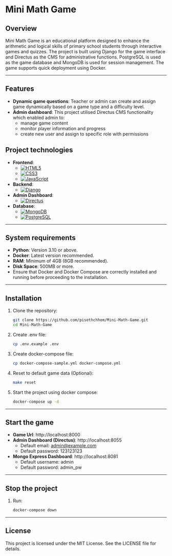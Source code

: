 # Mini Math Game

## Overview

Mini Math Game is an educational platform designed to enhance the arithmetic and logical skills of primary school students through interactive games and quizzes. The project is built using Django for the game interface and Directus as the CMS for administrative functions. PostgreSQL is used as the game database and MongoDB is used for session management. The game supports quick deployment using Docker.

---

## Features

- **Dynamic game questions**: Teacher or admin can create and assign game dynamically based on a game type and a difficulty level.
- **Admin dashboard**: This project utilised Directus CMS functionality which enabled admin to:
  - manage game content
  - monitor player information and progress
  - create new user and assign to specific role with permissions

## Project technologies

- **Frontend**:
  - [![HTML5](https://img.shields.io/badge/HTML5-E34F26?style=for-the-badge&logo=html5&logoColor=white)](https://developer.mozilla.org/en-US/docs/Web/HTML)
  - [![CSS3](https://img.shields.io/badge/CSS3-1572B6?style=for-the-badge&logo=css3&logoColor=white)](https://developer.mozilla.org/en-US/docs/Web/CSS)
  - [![JavaScript](https://img.shields.io/badge/JavaScript-F7DF1E?style=for-the-badge&logo=javascript&logoColor=black)](https://developer.mozilla.org/en-US/docs/Web/JavaScript)
- **Backend**:
  - [![Django](https://img.shields.io/badge/Django-092E20?style=for-the-badge&logo=django&logoColor=white)](https://www.djangoproject.com/)
- **Admin Dashboard**:
  - [![Directus](https://img.shields.io/badge/Directus-2D69E0?style=for-the-badge&logo=directus&logoColor=white)](https://directus.io/)
- **Database**:
  - [![MongoDB](https://img.shields.io/badge/MongoDB-47A248?style=for-the-badge&logo=mongodb&logoColor=white)](https://www.mongodb.com/)
  - [![PostgreSQL](https://img.shields.io/badge/PostgreSQL-336791?style=for-the-badge&logo=postgresql&logoColor=white)](https://www.postgresql.org/)

---

## System requirements

- **Python**: Version 3.10 or above.
- **Docker**: Latest version recommended.
- **RAM**: Minimum of 4GB (8GB recommended).
- **Disk Space**: 500MB or more.
- Ensure that Docker and Docker Compose are correctly installed and running before
proceeding to the installation.

---

## Installation

1. Clone the repository:
   ```bash
   git clone https://github.com/pisethchhom/Mini-Math-Game.git
   cd Mini-Math-Game
   ```
2. Create .env file:
   ```bash
   cp .env.example .env
   ```
3. Create docker-compose file:
   ```bash
   cp docker-compose-sample.yml docker-compose.yml
   ```
4. Reset to default game data (Optional):
   ```bash
   make reset
   ```
5. Start the project using docker compose:
   ```bash
   docker-compose up -d
   ```

---

## Start the game

- **Game Url**: http://localhost:8000
- **Admin Dashboard (Directus)**: http://localhost:8055
  - Default email: admin@example.com
  - Default password: 123123123
- **Mongo Express Dashboard**: http://localhost:8081
  - Default username: admin
  - Default password: admin_pw
 
---

## Stop the project

1. Run:
   ```bash
   docker-compose down
   ```

---

## License

This project is licensed under the MIT License. See the LICENSE file for details.

